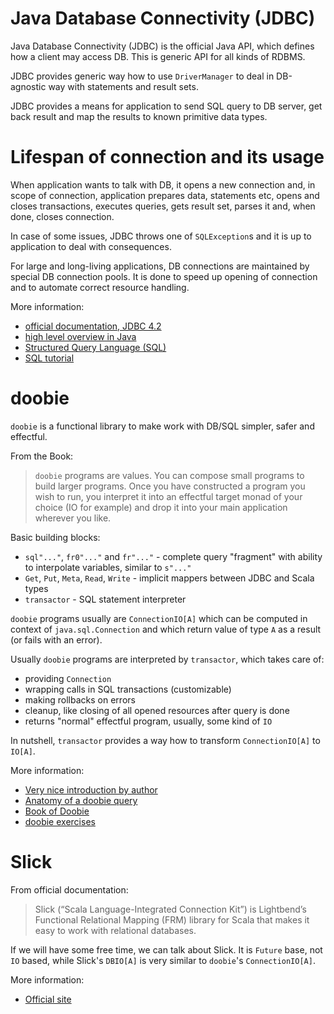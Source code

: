 # Java Database Connectivity (JDBC)

Java Database Connectivity (JDBC) is the official Java API, which defines how a client may access DB.
This is generic API for all kinds of RDBMS.

JDBC provides generic way how to use `DriverManager` to deal in DB-agnostic way with statements and result 
sets.

JDBC provides a means for application to send SQL query to DB server, get back result and map the results
to known primitive data types.

# Lifespan of connection and its usage

When application wants to talk with DB, it opens a new connection and, in scope of 
connection, application prepares data, statements etc, opens and closes transactions, executes queries, 
gets result set, parses it and, when done, closes connection.

In case of some issues, JDBC throws one of `SQLException`s and it is up to application to deal with 
consequences.

For large and long-living applications, DB connections are maintained by special DB connection 
pools. It is done to speed up opening of connection and to automate correct resource handling.

More information:
* [official documentation, JDBC 4.2](https://docs.oracle.com/javase/8/docs/technotes/guides/jdbc/jdbc_42.html)
* [high level overview in Java](https://en.wikipedia.org/wiki/Java_Database_Connectivity)
* [Structured Query Language (SQL)](https://en.wikipedia.org/wiki/SQL)
* [SQL tutorial](https://www.w3schools.com/sql/)

# doobie

`doobie` is a functional library to make work with DB/SQL simpler, safer and effectful.

From the Book:
> `doobie` programs are values. You can compose small programs to build larger programs. 
> Once you have constructed a program you wish to run, you interpret it into an effectful 
> target monad of your choice (IO for example) and drop it into your main application wherever you like.

Basic building blocks:
* `sql"..."`, `fr0"..."` and `fr"..."` - complete query "fragment" with ability to interpolate variables, 
   similar to `s"..."`
* `Get`, `Put`, `Meta`, `Read`, `Write` - implicit mappers between JDBC and Scala types
* `transactor` - SQL statement interpreter 

`doobie` programs usually are `ConnectionIO[A]` which can be computed in context of `java.sql.Connection` and 
which return value of type `A` as a result (or fails with an error).

Usually `doobie` programs are interpreted by `transactor`, which takes care of:
* providing `Connection`
* wrapping calls in SQL transactions (customizable)
* making rollbacks on errors
* cleanup, like closing of all opened resources after query is done
* returns "normal" effectful program, usually, some kind of `IO`

In nutshell, `transactor` provides a way how to transform `ConnectionIO[A]` to `IO[A]`.  

More information:
* [Very nice introduction by author](https://youtu.be/M5MF6M7FHPo)
* [Anatomy of a doobie query](https://camo.githubusercontent.com/48794728000ab130c9552ebd7f267767b56c3b20127b9b0f6f21801c7ad3da7c/68747470733a2f2f63646e2e7261776769742e636f6d2f74706f6c656361742f646f6f6269652d696e666f677261706869632f76302e362e302f646f6f6269652e737667)
* [Book of Doobie](https://tpolecat.github.io/doobie/docs/index.html)
* [doobie exercises](https://www.scala-exercises.org/doobie/)

# Slick

From official documentation:
> Slick (“Scala Language-Integrated Connection Kit”) is Lightbend’s Functional Relational Mapping (FRM) 
> library for Scala that makes it easy to work with relational databases.

If we will have some free time, we can talk about Slick.
It is `Future` base, not `IO` based, while Slick's `DBIO[A]` is very similar to `doobie`'s `ConnectionIO[A]`. 

More information:
* [Official site](https://scala-slick.org/docs/)